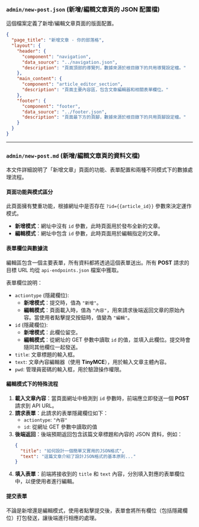 ### `admin/new-post.json` (新增/編輯文章頁的 JSON 配置檔)

這個檔案定義了新增/編輯文章頁面的版面配置。

```json
{
  "page_title": "新增文章 - 你的部落格",
  "layout": {
    "header": {
      "component": "navigation",
      "data_source": "../navigation.json",
      "description": "頁面頂部的導覽列，數據來源於根目錄下的共用導覽設定檔。"
    },
    "main_content": {
      "component": "article_editor_section",
      "description": "頁面主要內容區，包含文章編輯器和相關表單欄位。"
    },
    "footer": {
      "component": "footer",
      "data_source": "../footer.json",
      "description": "頁面最下方的頁腳，數據來源於根目錄下的共用頁腳設定檔。"
    }
  }
}
```

-----

### `admin/new-post.md` (新增/編輯文章頁的資料文檔)

本文件詳細說明了「新增文章」頁面的功能、表單配置和兩種不同模式下的數據處理流程。

#### 頁面功能與模式區分

此頁面擁有雙重功能，根據網址中是否存在 `?id={{article_id}}` 參數來決定運作模式。

  * **新增模式**：網址中沒有 `id` 參數，此時頁面用於發布全新的文章。
  * **編輯模式**：網址中包含 `id` 參數，此時頁面用於編輯指定的文章。

#### 表單欄位與數據流

編輯區包含一個主要表單，所有資料都將透過這個表單送出。所有 **POST** 請求的目標 URL 均從 `api-endpoints.json` 檔案中獲取。

表單欄位說明：

  * `actiontype` (隱藏欄位):
      * **新增模式**：提交時，值為 `"新增"`。
      * **編輯模式**：頁面載入時，值為 `"內容"`，用來請求後端返回文章的原始內容。當使用者點擊提交按鈕時，值變為 `"編輯"`。
  * `id` (隱藏欄位):
      * **新增模式**：此欄位留空。
      * **編輯模式**：從網址的 GET 參數中讀取 `id` 的值，並填入此欄位。提交時會隨同其他欄位一起發送。
  * `title`: 文章標題的輸入框。
  * `text`: 文章內容編輯器（使用 **TinyMCE**），用於輸入文章主體內容。
  * `pwd`: 管理員密碼的輸入框，用於驗證操作權限。

#### 編輯模式下的特殊流程

1.  **載入文章內容**：當頁面網址中檢測到 `id` 參數時，前端應立即發送一個 **POST** 請求到 API URL。
2.  **請求表單**：此請求的表單隱藏欄位如下：
      * `actiontype`: `"內容"`
      * `id`: 從網址 GET 參數中讀取的值
3.  **後端返回**：後端預期返回包含該篇文章標題和內容的 JSON 資料，例如：
    ```json
    {
      "title": "如何設計一個簡單又實用的JSON格式",
      "text": "這篇文章介紹了設計JSON格式的基本原則..."
    }
    ```
4.  **填入表單**：前端將接收到的 `title` 和 `text` 內容，分別填入對應的表單欄位中，以便使用者進行編輯。

#### 提交表單

不論是新增還是編輯模式，使用者點擊提交後，表單會將所有欄位（包括隱藏欄位）打包發送，讓後端進行相應的處理。